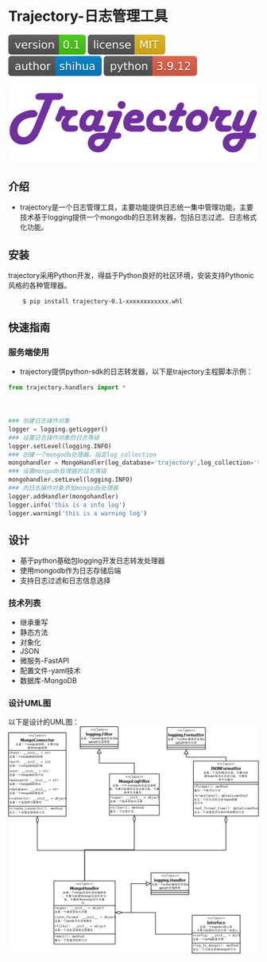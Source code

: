 # Trajectory-日志管理工具

![shields_version](/static/shields_version.svg)    ![shields_license](/static/shields_license.svg)    ![shields_author](/static/shields_author.svg)    ![shiedls_python](/static/shields_python.svg)

![fichesymbol](/static/trajectorysymbol.JPG)

## 介绍
+ trajectory是一个日志管理工具，主要功能提供日志统一集中管理功能，主要技术基于logging提供一个mongodb的日志转发器，包括日志过滤、日志格式化功能。


## 安装
trajectory采用Python开发，得益于Python良好的社区环境，安装支持Pythonic风格的各种管理器。
```
	$ pip install trajectory-0.1-xxxxxxxxxxxx.whl
```


## 快速指南

### 服务端使用
+ trajectory提供python-sdk的日志转发器，以下是trajectory主程脚本示例：

```python
from trajectory.handlers import *



### 创建日志操作对象
logger = logging.getLogger()
### 设置日志操作对象的日志等级
logger.setLevel(logging.INFO)
### 创建一个mongodb处理器，指定log_collection
mongohandler = MongoHandler(log_database='trajectory',log_collection='testlog')
### 设置mongodb处理器的日志等级
mongohandler.setLevel(logging.INFO)
### 向日志操作对象添加mongodb处理器
logger.addHandler(mongohandler)
logger.info('this is a info log')
logger.warning('this is a warning log')
```

## 设计
+ 基于python基础包logging开发日志转发处理器
+ 使用mongodb作为日志存储后端
+ 支持日志过滤和日志信息选择

### 技术列表
+ 继承重写
+ 静态方法
+ 对象化
+ JSON
+ 微服务-FastAPI
+ 配置文件-yaml技术
+ 数据库-MongoDB


### 设计UML图
以下是设计的UML图：
![trajectoryuml](/static/TrajectoryUML.png)

